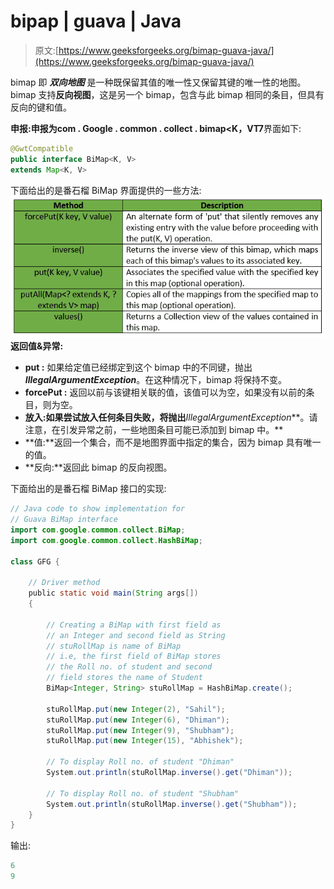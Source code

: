 # bipap | guava | Java

> 原文:[https://www.geeksforgeeks.org/bimap-guava-java/](https://www.geeksforgeeks.org/bimap-guava-java/)

bimap 即 ***双向地图*** 是一种既保留其值的唯一性又保留其键的唯一性的地图。bimap 支持**反向视图**，这是另一个 bimap，包含与此 bimap 相同的条目，但具有反向的键和值。

**申报:**申报为**com . Google . common . collect . bimap<**K，V**T7**界面如下:

```java
@GwtCompatible
public interface BiMap<K, V>
extends Map<K, V>

```

下面给出的是番石榴 BiMap 界面提供的一些方法:
![](img/d8ffcc39dd9d15915262d8fc0bb11caf.png)
**返回值&异常:**

*   **put :** 如果给定值已经绑定到这个 bimap 中的不同键，抛出***IllegalArgumentException***。在这种情况下，bimap 将保持不变。
*   **forcePut :** 返回以前与该键相关联的值，该值可以为空，如果没有以前的条目，则为空。
*   **放入:如果尝试放入任何条目失败，将抛出***IllegalArgumentException***。请注意，在引发异常之前，一些地图条目可能已添加到 bimap 中。**
*   **值:**返回一个集合，而不是地图界面中指定的集合，因为 bimap 具有唯一的值。
*   **反向:**返回此 bimap 的反向视图。

下面给出的是番石榴 BiMap 接口的实现:

```java
// Java code to show implementation for
// Guava BiMap interface
import com.google.common.collect.BiMap;
import com.google.common.collect.HashBiMap;

class GFG {

    // Driver method
    public static void main(String args[])
    {

        // Creating a BiMap with first field as
        // an Integer and second field as String
        // stuRollMap is name of BiMap
        // i.e, the first field of BiMap stores
        // the Roll no. of student and second
        // field stores the name of Student
        BiMap<Integer, String> stuRollMap = HashBiMap.create();

        stuRollMap.put(new Integer(2), "Sahil");
        stuRollMap.put(new Integer(6), "Dhiman");
        stuRollMap.put(new Integer(9), "Shubham");
        stuRollMap.put(new Integer(15), "Abhishek");

        // To display Roll no. of student "Dhiman"
        System.out.println(stuRollMap.inverse().get("Dhiman"));

        // To display Roll no. of student "Shubham"
        System.out.println(stuRollMap.inverse().get("Shubham"));
    }
}
```

输出:

```java
6
9

```